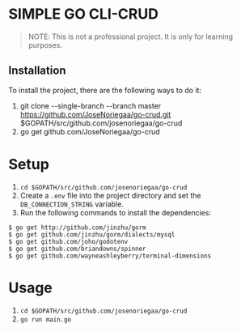 
# SIMPLE GO CLI-CRUD

> NOTE: This is not a professional project. It is only for learning purposes.

## Installation

To install the project, there are the following ways to do it:

1. git clone --single-branch --branch master https://github.com/JoseNoriegaa/go-crud.git $GOPATH/src/github.com/josenoriegaa/go-crud
2. go get github.com/JoseNoriegaa/go-crud

# Setup
1. ```cd $GOPATH/src/github.com/josenoriegaa/go-crud```
3. Create a `.env` file into the project directory and set the `DB_CONNECTION_STRING` variable.
4. Run the following commands to install the dependencies:


```terminal
$ go get http://github.com/jinzhu/gorm
$ go get github.com/jinzhu/gorm/dialects/mysql
$ go get github.com/joho/godotenv
$ go get github.com/briandowns/spinner
$ go get github.com/wayneashleyberry/terminal-dimensions
```

# Usage
1. ```cd $GOPATH/src/github.com/josenoriegaa/go-crud```
2. ```go run main.go```
